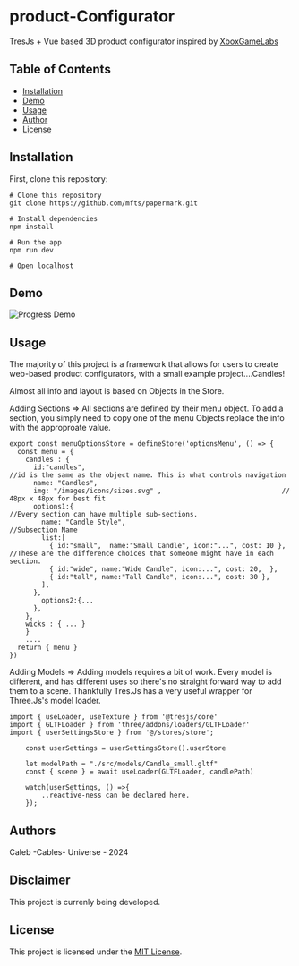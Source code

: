 # product-Configurator
 TresJs + Vue based 3D product configurator inspired by [XboxGameLabs](https://xboxdesignlab.xbox.com/)

## Table of Contents
- [Installation](#installation)
- [Demo](#demo)
- [Usage](#usage)
- [Author](#authors)
- [License](#license)

## Installation

First, clone this repository:

```
# Clone this repository
git clone https://github.com/mfts/papermark.git

# Install dependencies
npm install

# Run the app
npm run dev

# Open localhost
```

## Demo

![Progress Demo](https://raw.githubusercontent.com/Cables97/product-configurator/main/public/images/progress_09122024.gif)

## Usage

The majority of this project is a framework that allows for users to create web-based product configurators, with a small example project....Candles!


Almost all info and layout is based on Objects in the Store. 

Adding Sections => All sections are defined by their menu object. To add a section, you simply need to copy one of the menu Objects replace the info with the approproate value. 

```
export const menuOptionsStore = defineStore('optionsMenu', () => {
  const menu = {
    candles : {    
      id:"candles",                                                 //id is the same as the object name. This is what controls navigation
      name: "Candles",                                  
      img: "/images/icons/sizes.svg" ,                              // 48px x 48px for best fit
      options1:{                                                    //Every section can have multiple sub-sections. 
        name: "Candle Style",                                       //Subsection Name
        list:[
          { id:"small",  name:"Small Candle", icon:"...", cost: 10 },   //These are the difference choices that someone might have in each section. 
          { id:"wide", name:"Wide Candle", icon:...", cost: 20,  },
          { id:"tall", name:"Tall Candle", icon:...", cost: 30 },
        ],
      },
        options2:{...                                      
      },
    },
    wicks : { ... }      
    } 
    ....
  return { menu }
})
```

Adding Models => Adding models requires a bit of work. Every model is different, and has different uses so there's no straight forward way to add them to a scene.
Thankfully Tres.Js has a very useful wrapper for Three.Js's model loader.
```
import { useLoader, useTexture } from '@tresjs/core'
import { GLTFLoader } from 'three/addons/loaders/GLTFLoader'
import { userSettingsStore } from '@/stores/store'; 

    const userSettings = userSettingsStore().userStore

    let modelPath = "./src/models/Candle_small.gltf"
    const { scene } = await useLoader(GLTFLoader, candlePath)

    watch(userSettings, () =>{
        ..reactive-ness can be declared here.  
    });
```

## Authors
Caleb -Cables- Universe  -  2024

## Disclaimer
This project is currenly being developed.

## License
This project is licensed under the [MIT License](LICENSE).
